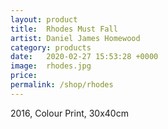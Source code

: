 ```yaml
---
layout: product
title:  Rhodes Must Fall
artist: Daniel James Homewood
category: products
date:   2020-02-27 15:53:28 +0000
image:  rhodes.jpg
price:
permalink: /shop/rhodes
---
```

2016, Colour Print, 30x40cm
